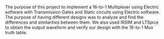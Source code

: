 The purpose of this project to implement a 16-to-1 Multiplexer using Electric software with Transmission Gates and Static circuits using Electric software. The purpose of having different designs was to analyze and find the differences and similarities between them. We also used IRSIM and LTSpice to obtain the output waveform and verify our design with the 16-to-1 Mux truth table.

